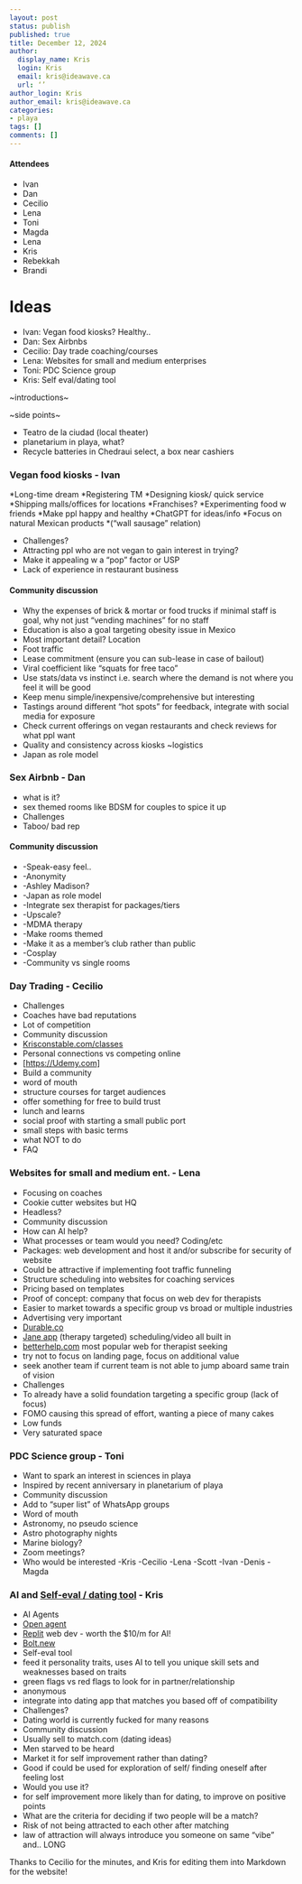 ```yaml
---
layout: post
status: publish
published: true
title: December 12, 2024
author:
  display_name: Kris
  login: Kris
  email: kris@ideawave.ca
  url: ‘’
author_login: Kris
author_email: kris@ideawave.ca
categories:
- playa
tags: []
comments: []
---
```


#### Attendees

* Ivan
* Dan
* Cecilio
* Lena
* Toni
* Magda
* Lena
* Kris
* Rebekkah
* Brandi

# Ideas

* Ivan: Vegan food kiosks? Healthy..
* Dan: Sex Airbnbs
* Cecilio: Day trade coaching/courses
* Lena: Websites for small and medium enterprises
* Toni: PDC Science group
* Kris: Self eval/dating tool

~introductions~

~side points~
* Teatro de la ciudad (local theater)
* planetarium in playa, what?
* Recycle batteries in Chedraui select, a box near cashiers

### Vegan food kiosks - Ivan
*Long-time dream
*Registering TM
*Designing kiosk/ quick service
*Shipping malls/offices for locations
*Franchises?
*Experimenting food w friends
*Make ppl happy and healthy
*ChatGPT for ideas/info
*Focus on natural Mexican products
*(“wall sausage” relation)
* Challenges?
* Attracting ppl who are not vegan to gain interest in trying?
* Make it appealing w a “pop” factor or USP
* Lack of experience in restaurant business

#### Community discussion
* Why the expenses of brick & mortar or food trucks if minimal staff is goal, why not just “vending
machines” for no staff
* Education is also a goal targeting obesity issue in Mexico
* Most important detail? Location
* Foot traffic
* Lease commitment (ensure you can sub-lease in case of bailout)
* Viral coefficient like “squats for free taco”
* Use stats/data vs instinct i.e. search where the demand is not where you feel it will be good
*  Keep menu simple/inexpensive/comprehensive but interesting
* Tastings around different “hot spots” for feedback, integrate with social media for exposure
* Check current offerings on vegan restaurants and check reviews for what ppl want
* Quality and consistency across kiosks ~logistics
* Japan as role model

### Sex Airbnb - Dan
* what is it?
* sex themed rooms like BDSM for couples to spice it up
* Challenges
* Taboo/ bad rep

#### Community discussion
* -Speak-easy feel..
* -Anonymity
* -Ashley Madison?
* -Japan as role model
* -Integrate sex therapist for packages/tiers
* -Upscale?
* -MDMA therapy
* -Make rooms themed
* -Make it as a member’s club rather than public
* -Cosplay
* -Community vs single rooms

### Day Trading - Cecilio
* Challenges
* Coaches have bad reputations
* Lot of competition
* Community discussion
* [Krisconstable.com/classes](https://krisconstable.com/classes)
* Personal connections vs competing online
* [https://Udemy.com]
* Build a community
* word of mouth
* structure courses for target audiences
* offer something for free to build trust
* lunch and learns
* social proof with starting a small public port
* small steps with basic terms
* what NOT to do
* FAQ

### Websites for small and medium ent. - Lena
* Focusing on coaches
* Cookie cutter websites but HQ
* Headless?
* Community discussion
* How can AI help?
* What processes or team would you need? Coding/etc
* Packages: web development and host it and/or subscribe for security of website
* Could be attractive if implementing foot traffic funneling
* Structure scheduling into websites for coaching services
* Pricing based on templates
* Proof of concept: company that focus on web dev for therapists
* Easier to market towards a specific group vs broad or multiple industries
* Advertising very important
* [Durable.co](https://durable.co)
* [Jane app](https://jane.app/) (therapy targeted) scheduling/video all built in
* [betterhelp.com](https://betterhelp.com) most popular web for therapist seeking
* try not to focus on landing page, focus on additional value
* seek another team if current team is not able to jump aboard same train of vision
* Challenges
* To already have a solid foundation targeting a specific group (lack of focus)
* FOMO causing this spread of effort, wanting a piece of many cakes
* Low funds
* Very saturated space

### PDC Science group - Toni
* Want to spark an interest in sciences in playa
* Inspired by recent anniversary in planetarium of playa
* Community discussion
* Add to “super list” of WhatsApp groups
* Word of mouth
* Astronomy, no pseudo science
* Astro photography nights
* Marine biology?
* Zoom meetings?
* Who would be interested
-Kris
-Cecilio
-Lena
-Scott
-Ivan
-Denis
-Magda

### AI and [Self-eval / dating tool](https://selfeval.openpress.ai) - Kris
* AI Agents
* [Open agent](https://openagents.com)
* [Replit](https://Replit.com) web dev - worth the $10/m for AI!
* [Bolt.new](https://bolt.new)
* Self-eval tool
* feed it personality traits, uses AI to tell you unique skill sets and weaknesses based on traits
* green flags vs red flags to look for in partner/relationship
* anonymous
* integrate into dating app that matches you based off of compatibility
* Challenges?
* Dating world is currently fucked for many reasons
* Community discussion
* Usually sell to match.com (dating ideas)
* Men starved to be heard
* Market it for self improvement rather than dating?
* Good if could be used for exploration of self/ finding oneself after feeling lost
* Would you use it?
* for self improvement more likely than for dating, to improve on positive points
* What are the criteria for deciding if two people will be a match?
* Risk of not being attracted to each other after matching
* law of attraction will always introduce you someone on same “vibe”
and..
LONG


Thanks to Cecilio for the minutes, and Kris for editing them into Markdown for the website!
